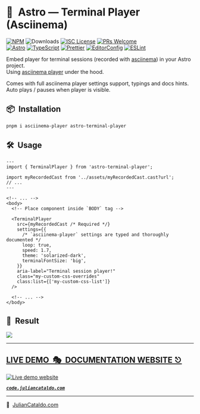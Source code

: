 # 🚀  Astro — Terminal Player (Asciinema)

[![NPM](https://img.shields.io/npm/v/astro-terminal-player)](https://www.npmjs.com/package/astro-terminal-player)
![Downloads](https://img.shields.io/npm/dt/astro-terminal-player.svg)
[![ISC License](https://img.shields.io/npm/l/astro-terminal-player)](https://github.com/JulianCataldo/web-garden/blob/develop/LICENSE)
[![PRs Welcome](https://img.shields.io/badge/PRs-welcome-brightgreen.svg)](https://makeapullrequest.com)  
[![Astro](https://img.shields.io/badge/Astro-333333.svg?logo=astro)](https://astro.build)
[![TypeScript](https://img.shields.io/badge/TypeScript-333333.svg?logo=typescript)](http://www.typescriptlang.org/)
[![Prettier](https://img.shields.io/badge/Prettier-333333.svg?logo=prettier)](https://prettier.io)
[![EditorConfig](https://img.shields.io/badge/EditorConfig-333333.svg?logo=editorconfig)](https://editorconfig.org)
[![ESLint](https://img.shields.io/badge/ESLint-3A33D1?logo=eslint)](https://eslint.org)

Embed player for terminal sessions (recorded with [asciinema](https://asciinema.org)) in your Astro project.  
Using [asciinema player](https://github.com/asciinema/asciinema-player) under the hood.

Comes with full asciinema player settings support, typings and docs hints.  
Auto plays / pauses when player is visible.

## 📦  Installation

<!-- Should investigate peerDeps auto-install, that way, only `pnpm i [package]` will suffice -->

```sh
pnpm i asciinema-player astro-terminal-player
```

## 🛠  Usage

```astro
---
import { TerminalPlayer } from 'astro-terminal-player';

import myRecordedCast from '../assets/myRecordedCast.cast?url';
// ...
---
```

```astro
<!-- ... -->
<body>
  <!-- Place component inside `BODY` tag -->

  <TerminalPlayer
    src={myRecordedCast /* Required */}
    settings={{
      /* `asciinema-player` settings are typed and thoroughly documented */
      loop: true,
      speed: 1.7,
      theme: 'solarized-dark',
      terminalFontSize: 'big',
    }}
    aria-label="Terminal session player!"
    class="my-custom-css-overrides"
    class:list={['my-custom-css-list']}
  />

  <!-- ... -->
</body>
```

## 🎉  Result

![](https://res.cloudinary.com/dzfylx93l/image/upload/c_scale,w_1200/v1665842732/astro-terminal-player-1.png)

<div class="git-footer">

---

## [LIVE DEMO  🎭  DOCUMENTATION WEBSITE ⎋](https://code.juliancataldo.com/)

[![Live demo website](https://code.juliancataldo.com/poster.png)](https://code.juliancataldo.com)

**_[`code.juliancataldo.com`](https://code.juliancataldo.com/)_**

---

🔗  [JulianCataldo.com](https://www.juliancataldo.com/)

</div>
